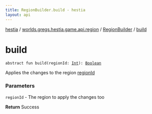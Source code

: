 ```yaml
---
title: RegionBuilder.build - hestia
layout: api
---
```


<div class='api-docs-breadcrumbs'><a href="../../index.html">hestia</a> / <a href="../index.html">worlds.gregs.hestia.game.api.region</a> / <a href="index.html">RegionBuilder</a> / <a href="./build.html">build</a></div>

# build

<div class="signature"><code><span class="keyword">abstract</span> <span class="keyword">fun </span><span class="identifier">build</span><span class="symbol">(</span><span class="parameterName" id="worlds.gregs.hestia.game.api.region.RegionBuilder$build(kotlin.Int)/regionId">regionId</span><span class="symbol">:</span>&nbsp;<a href="https://kotlinlang.org/api/latest/jvm/stdlib/kotlin/-int/index.html"><span class="identifier">Int</span></a><span class="symbol">)</span><span class="symbol">: </span><a href="https://kotlinlang.org/api/latest/jvm/stdlib/kotlin/-boolean/index.html"><span class="identifier">Boolean</span></a></code></div>

Applies the changes to the region <a href="build.html#worlds.gregs.hestia.game.api.region.RegionBuilder$build(kotlin.Int)/regionId">regionId</a>

### Parameters

<code>regionId</code> - The region to apply the changes too

**Return**
Success

